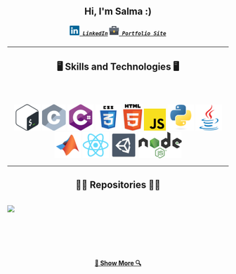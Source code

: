 <h2 align="center">Hi, I'm Salma :)</h2>

<h5 align="center">
  <code><a href="https://www.linkedin.com/in/salma-baig/" title="LinkedIn Profile"><img width="22" src="images/linkedin.svg"> LinkedIn</a></code>
  <code><a href="https://salmabaig.com" title="Portfolio Site"><img width="22" src="images/portfolio.svg"> Portfolio Site</a></code>
</h5>
<hr>

<h2 align="center">🖥️ Skills and Technologies 🖥️</h2>
<br>

<br>
<p align="center">
  <img title="bash" height="60" src="images/bash.svg">
  <img title="C" height="60" src="images/c.svg">
  <img title="C#" height="60" src="images/csharp.svg">
  <img title="css" height="60" src="images/css.svg">
  <img title="html5" height="60" src="images/html5.svg">
  <img title="js" height="50" src="images/js.svg">
  <img title="python" height="60" src="images/python.svg">
  <img title="java" height="60" src="images/java.svg">
  <img title="matlab" height="60" src="images/matlab.svg">
  <img title="reactjs" height="60" src="images/react.svg">
  <img title="unity" height="60" src="images/unity.svg">
  <img title="nodejs" height="60" src="images/node.svg">
</p>
<hr>

<h2 align="center">👩‍💻 Repositories 👩‍💻</h2>
<br>
<div width="100%" align="center">
  <a align="left" href="https://github.com/hydrowoxy/MazeRunner" title="Maze Runner"><img align="left" height="115" src="https://github-readme-stats.vercel.app/api/pin/?username=hydrowoxy&repo=a1-maze-runner-hydrowoxy&theme=react&border_color=61dafb&border_radius=10">
</div>
<br/><br/><br/><br/><br/><br/>

<h4 align="center">
  <a href="https://github.com/hydrowoxy?tab=repositories" title="Show Repositories">🔎 Show More 🔍</a>
</h4>

<!--
**hydrowoxy/hydrowoxy** is a ✨ _special_ ✨ repository because its `README.md` (this file) appears on your GitHub profile.

Here are some ideas to get you started:

- 🔭 I’m currently working on ...
- 🌱 I’m currently learning ...
- 👯 I’m looking to collaborate on ...
- 🤔 I’m looking for help with ...
- 💬 Ask me about ...
- 📫 How to reach me: ...
- 😄 Pronouns: ...
- ⚡ Fun fact: ...
-->

